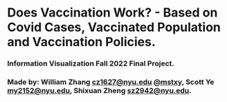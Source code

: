 # Does Vaccination Work? - Based on Covid Cases, Vaccinated Population and Vaccination Policies.
### Information Visualization Fall 2022 Final Project.
### Made by: William Zhang [cz1627@nyu.edu](mailto:cz1627@nyu.edu) [@mstxy](https://github.com/MstXy/), Scott Ye [my2152@nyu.edu](mailto:my2152@nyu.edu), Shixuan Zheng [sz2942@nyu.edu](mailto:sz2942@nyu.edu).
